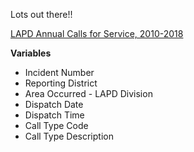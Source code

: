 Lots out there!!

[LAPD Annual Calls for Service,
2010-2018](https://data.lacity.org/browse?q=calls&sortBy=relevance)

**Variables**

-   Incident Number
-   Reporting District
-   Area Occurred - LAPD Division
-   Dispatch Date
-   Dispatch Time
-   Call Type Code
-   Call Type Description